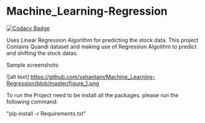 # Machine_Learning-Regression

[![Codacy Badge](https://api.codacy.com/project/badge/Grade/7b9db6d8fae445fc99c5a60abcb1eaec)](https://www.codacy.com/app/vshantam/Machine_Learning-Regression?utm_source=github.com&utm_medium=referral&utm_content=vshantam/Machine_Learning-Regression&utm_campaign=badger)

Uses Linear Regression Algorithm for predicting the stock data.
This project Contains Quandl dataset and making use of Regression Algoithm to predict and shifting the stock datas.

Sample screenshots:

![alt text] https://github.com/vshantam/Machine_Learning-Regression/blob/master/figure_1.png

To run the Project need to be install all the packages.
please run the following command:

"pip install -r Requirements.txt"

